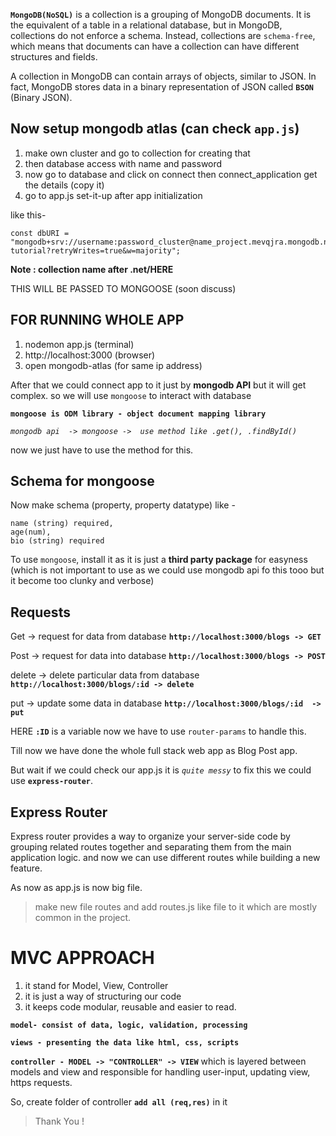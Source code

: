 **`MongoDB(NoSQL)`** is a collection is a grouping of MongoDB documents. It is the equivalent of a table in a relational database, but in MongoDB, collections do not enforce a schema. Instead, collections are `schema-free`, which means that documents can have a collection can have different structures and fields.

A collection in MongoDB can contain arrays of objects, similar to JSON. In fact, MongoDB stores data in a binary representation of JSON called **`BSON`** (Binary JSON).


## Now setup mongodb atlas (can check `app.js`)

1. make own cluster and go to collection for creating that
2. then database access with name and password
3. now go to database and click on connect then connect_application get the details (copy it)
4. go to app.js set-it-up after app initialization

like this-

    const dbURI = "mongodb+srv://username:password_cluster@name_project.mevqjra.mongodb.net/node-tutorial?retryWrites=true&w=majority";
**Note : collection name after .net/HERE**

THIS WILL BE PASSED TO MONGOOSE (soon discuss)

## FOR RUNNING WHOLE APP
1. nodemon app.js (terminal)
2. http://localhost:3000 (browser)
3. open mongodb-atlas (for same ip address)

After that we could connect app to it just by **mongodb API** but it will get complex.
so we will use `mongoose` to interact with database


**`mongoose is ODM library - object document mapping library`**

*`mongodb api  -> mongoose ->  use method like .get(), .findById()`* 

now we just have to use the method for this.

## Schema for mongoose
Now make schema (property, property datatype) like - 

    name (string) required,
    age(num),
    bio (string) required


To use `mongoose`, install it as it is just a **third party package** for easyness (which is not important to use as we could use mongodb api fo this tooo but it become too clunky and verbose)


## Requests

Get -> request for data from database **`http://localhost:3000/blogs -> GET`**

Post -> request for data into database **`http://localhost:3000/blogs -> POST`**

delete -> delete particular data from database
**` http://localhost:3000/blogs/:id -> delete`**

put -> update some data in database
**`http://localhost:3000/blogs/:id  -> put `**

HERE **`:ID`** is a variable now we have to use `router-params` to handle this.

Till now we have done the whole full stack web app as Blog Post app.


But wait if we could check our app.js it is *`quite messy`* to fix this we could use **`express-router`**.

## Express Router

Express router provides a way to organize your server-side code by grouping related routes together and separating them from the main application logic.
and now we can use different routes while building a new feature.

As now as app.js is now big file.

> make new file routes and add routes.js like file to it which are
> mostly common in the project.

# MVC APPROACH
1. it stand for Model, View, Controller
2. it is just a way of structuring our code
3. it keeps code modular, reusable and easier to read.

**`model- consist of data, logic, validation, processing`**

**`views - presenting the data like html, css, scripts`**

**`controller - MODEL -> "CONTROLLER" -> VIEW`**
which is layered between models and view and responsible for handling user-input, updating view, https requests.

So, create folder of controller **`add all (req,res)`** in it

> Thank You !
